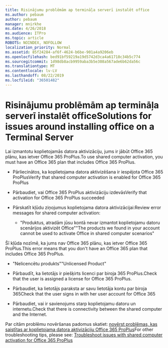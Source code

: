 ```yaml
---
title: Risinājumu problēmām ap termināļa serverī instalēt office
ms.author: pebaum
author: pebaum
manager: mnirkhe
ms.date: 4/26/2018
ms.audience: ITPro
ms.topic: article
ROBOTS: NOINDEX, NOFOLLOW
localization_priority: Normal
ms.assetid: 85f24284-af6f-4624-b6be-901a4a9206eb
ms.openlocfilehash: bed91bf59219a19d5742d3ca4a61718c34b5c774
ms.sourcegitcommit: 1d98db8acb9959aba3b5e308a567ade6b62da56c
ms.translationtype: MT
ms.contentlocale: lv-LV
ms.lasthandoff: 08/22/2019
ms.locfileid: "36501482"
---
```

# <a name="solutions-for-issues-around-installing-office-on-a-terminal-server"></a><span data-ttu-id="2a7a5-102">Risinājumu problēmām ap termināļa serverī instalēt office</span><span class="sxs-lookup"><span data-stu-id="2a7a5-102">Solutions for issues around installing office on a Terminal Server</span></span>

<span data-ttu-id="2a7a5-103">Lai izmantotu koplietojamās datora aktivizāciju, jums ir jābūt Office 365 plānu, kas ietver Office 365 ProPlus.</span><span class="sxs-lookup"><span data-stu-id="2a7a5-103">To use shared computer activation, you must have an Office 365 plan that includes Office 365 ProPlus.</span></span>
  
- <span data-ttu-id="2a7a5-104">Pārliecinātos, ka koplietojama datora aktivizēšana ir iespējota Office 365 ProPlus</span><span class="sxs-lookup"><span data-stu-id="2a7a5-104">Verify that shared computer activation is enabled for Office 365 ProPlus</span></span>
    
- <span data-ttu-id="2a7a5-105">Pārbaudiet, vai Office 365 ProPlus aktivizāciju izdevās</span><span class="sxs-lookup"><span data-stu-id="2a7a5-105">Verify that activation for Office 365 ProPlus succeeded</span></span>
    
- <span data-ttu-id="2a7a5-106">Pārskatīt kļūdu ziņojumus koplietojama datora aktivizācijai:</span><span class="sxs-lookup"><span data-stu-id="2a7a5-106">Review error messages for shared computer activation:</span></span>
    
  - <span data-ttu-id="2a7a5-107">"Produktus, atradām jūsu kontā nevar izmantot koplietojamu datoru scenārijos aktivizēt Office"</span><span class="sxs-lookup"><span data-stu-id="2a7a5-107">"The products we found in your account cannot be used to activate Office in shared computer scenarios"</span></span>
  
<span data-ttu-id="2a7a5-108">Šī kļūda nozīmē, ka jums nav Office 365 plānu, kas ietver Office 365 ProPlus.</span><span class="sxs-lookup"><span data-stu-id="2a7a5-108">This error means that you don't have an Office 365 plan that includes Office 365 ProPlus.</span></span>
    
  - <span data-ttu-id="2a7a5-109">"Nelicencētu produkts"</span><span class="sxs-lookup"><span data-stu-id="2a7a5-109">"Unlicensed Product"</span></span>
    
  - <span data-ttu-id="2a7a5-110">Pārbaudīt, ka lietotājs ir piešķirts licenci par biroja 365 ProPlus.</span><span class="sxs-lookup"><span data-stu-id="2a7a5-110">Check that the user is assigned a license for Office 365 ProPlus.</span></span>
    
  - <span data-ttu-id="2a7a5-111">Pārbaudiet, ka lietotājs paraksta ar savu lietotāja kontu par biroja 365</span><span class="sxs-lookup"><span data-stu-id="2a7a5-111">Check that the user signs in with her user account for Office 365</span></span>
    
  - <span data-ttu-id="2a7a5-112">Pārbaudiet, vai ir savienojums starp koplietojamu datoru un internetu.</span><span class="sxs-lookup"><span data-stu-id="2a7a5-112">Check that there is connectivity between the shared computer and the Internet.</span></span>
    
<span data-ttu-id="2a7a5-113">Par citām problēmu novēršanas padomus skatiet: [novērst problēmas, kas saistītas ar koplietojama datora aktivizāciju Office 365 ProPlus](https://docs.microsoft.com/DeployOffice/troubleshoot-issues-with-shared-computer-activation-for-office-365-proplus)</span><span class="sxs-lookup"><span data-stu-id="2a7a5-113">For other troubleshooting tips, please see: [Troubleshoot issues with shared computer activation for Office 365 ProPlus](https://docs.microsoft.com/DeployOffice/troubleshoot-issues-with-shared-computer-activation-for-office-365-proplus)</span></span>
  

